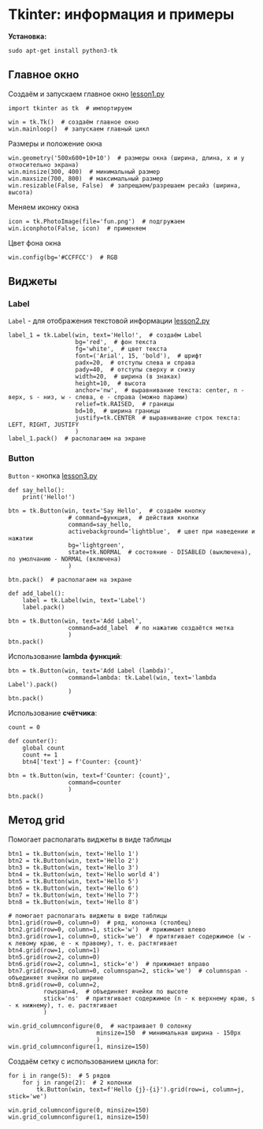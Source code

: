 # Tkinter: информация и примеры

**Установка:**

`sudo apt-get install python3-tk`

## Главное окно

Создаём и запускаем главное окно [lesson1.py](gui_project/lesson1.py)

```Python3
import tkinter as tk  # импортируем

win = tk.Tk()  # создаём главное окно
win.mainloop()  # запускаем главный цикл
```

Размеры и положение окна

```Python3
win.geometry('500x600+10+10')  # размеры окна (ширина, длина, x и y относительно экрана)
win.minsize(300, 400)  # минимальный размер
win.maxsize(700, 800)  # максимальный размер
win.resizable(False, False)  # запрещаем/разрешаем ресайз (ширина, высота)
```

Меняем иконку окна

```Python3
icon = tk.PhotoImage(file='fun.png')  # подгружаем
win.iconphoto(False, icon)  # применяем
```

Цвет фона окна

```Python3
win.config(bg='#CCFFCC')  # RGB
```

## Виджеты

### Label

`Label` - для отображения текстовой информации [lesson2.py](gui_project/lesson2.py)

```Python3
label_1 = tk.Label(win, text='Hello!',  # создаём Label
                   bg='red',  # фон текста
                   fg='white',  # цвет текста
                   font=('Arial', 15, 'bold'),  # шрифт
                   padx=20,  # отступы слева и справа
                   pady=40,  # отступы сверху и снизу
                   width=20,  # ширина (в знаках)
                   height=10,  # высота
                   anchor='nw',  # выравнивание текста: center, n - верх, s - низ, w - слева, e - справа (можно парами)
                   relief=tk.RAISED,  # границы
                   bd=10,  # ширина границы
                   justify=tk.CENTER  # выравнивание строк текста: LEFT, RIGHT, JUSTIFY
                   )
label_1.pack()  # располагаем на экране
```

### Button

`Button` - кнопка [lesson3.py](gui_project/lesson3.py)

```Python3
def say_hello():
    print('Hello!')

btn = tk.Button(win, text='Say Hello',  # создаём кнопку
                 # command=функция,  # действия кнопки
                 command=say_hello,
                 activebackground='lightblue',  # цвет при наведении и нажатии
                 bg='lightgreen',
                 state=tk.NORMAL  # состояние - DISABLED (выключена), по умолчанию - NORMAL (включена)
                 )

btn.pack()  # располагаем на экране
```

```Python3
def add_label():
    label = tk.Label(win, text='Label')
    label.pack()

btn = tk.Button(win, text='Add Label',
                 command=add_label  # по нажатию создаётся метка
                 )
btn.pack()
```

Использование **lambda функций**:

```Python3
btn = tk.Button(win, text='Add Label (lambda)',
                 command=lambda: tk.Label(win, text='lambda Label').pack()
                 )
btn.pack()
```

Использование **счётчика**:

```Python3
count = 0

def counter():
    global count
    count += 1
    btn4['text'] = f'Counter: {count}'

btn = tk.Button(win, text=f'Counter: {count}',
                 command=counter
                 )
btn.pack()
```

## Метод grid

Помогает располагать виджеты в виде таблицы

```Python3
btn1 = tk.Button(win, text='Hello 1')
btn2 = tk.Button(win, text='Hello 2')
btn3 = tk.Button(win, text='Hello 3')
btn4 = tk.Button(win, text='Hello world 4')
btn5 = tk.Button(win, text='Hello 5')
btn6 = tk.Button(win, text='Hello 6')
btn7 = tk.Button(win, text='Hello 7')
btn8 = tk.Button(win, text='Hello 8')

# помогает располагать виджеты в виде таблицы
btn1.grid(row=0, column=0)  # ряд, колонка (столбец)
btn2.grid(row=0, column=1, stick='w')  # прижимает влево
btn3.grid(row=1, column=0, stick='we')  # притягивает содержимое (w - к левому краю, e - к правому), т. е. растягивает
btn4.grid(row=1, column=1)
btn5.grid(row=2, column=0)
btn6.grid(row=2, column=1, stick='e')  # прижимает вправо
btn7.grid(row=3, column=0, columnspan=2, stick='we')  # columnspan - объединяет ячейки по ширине
btn8.grid(row=0, column=2,
          rowspan=4,  # объединяет ячейки по высоте
          stick='ns'  # притягивает содержимое (n - к верхнему краю, s - к нижнему), т. е. растягивает
          )

win.grid_columnconfigure(0,  # настраивает 0 солонку
                         minsize=150  # минимальная ширина - 150px
                         )
win.grid_columnconfigure(1, minsize=150)
```

Создаём сетку с использованием цикла for:

```Python3
for i in range(5):  # 5 рядов
    for j in range(2):  # 2 колонки
        tk.Button(win, text=f'Hello {j}-{i}').grid(row=i, column=j, stick='we')

win.grid_columnconfigure(0, minsize=150)
win.grid_columnconfigure(1, minsize=150)
```